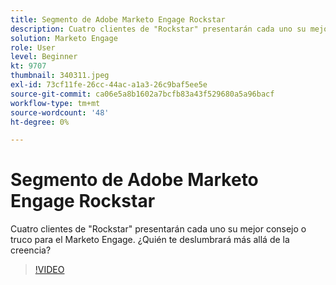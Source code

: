 ```yaml
---
title: Segmento de Adobe Marketo Engage Rockstar
description: Cuatro clientes de "Rockstar" presentarán cada uno su mejor consejo o truco para el Marketo Engage. ¿Quién te deslumbrará más allá de la creencia?
solution: Marketo Engage
role: User
level: Beginner
kt: 9707
thumbnail: 340311.jpeg
exl-id: 73cf11fe-26cc-44ac-a1a3-26c9baf5ee5e
source-git-commit: ca06e5a8b1602a7bcfb83a43f529680a5a96bacf
workflow-type: tm+mt
source-wordcount: '48'
ht-degree: 0%

---
```


# Segmento de Adobe Marketo Engage Rockstar

Cuatro clientes de &quot;Rockstar&quot; presentarán cada uno su mejor consejo o truco para el Marketo Engage. ¿Quién te deslumbrará más allá de la creencia?

>[!VIDEO](https://video.tv.adobe.com/v/340311/?quality=12&learn=on)
